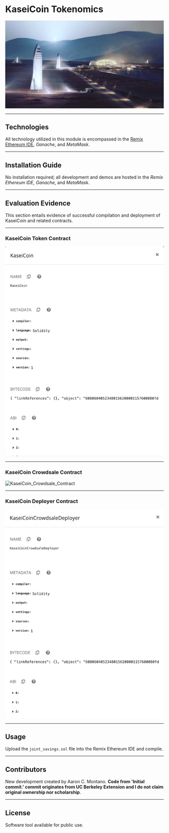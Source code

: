 # KaseiCoin Tokenomics 

![Martian Landing](./Images/mars_landing.png)

---

## Technologies

All technology utilized in this module is encompassed in the [Remix Ethereum IDE](https://remix-project.org/), _Ganache_, and _MetaMask_. 

---

## Installation Guide

No installation required; all development and demos are hosted in the _Remix Ethereum IDE_, _Ganache_, and _MetaMask_.

---

## Evaluation Evidence 

This section entails evidence of successful compilation and deployment of KaseiCoin and related contracts.

---

### KaseiCoin Token Contract 

![KaseiCoin Token Contract](./Images/KaseiCoin_Token_Contract.png)

---

### KaseiCoin Crowdsale Contract

![KaseiCoin_Crowdsale_Contract](./Images/KaseiCoin_Crowdsale_Contract)

---

### KaseiCoin Deployer Contract 

![KaseiCoin_Deployer_Contract](./Images/KaseiCoin_Deployer_Contract.png)

---


## Usage

Upload the `joint_savings.sol` file into the Remix Ethereum IDE and compile. 

---

## Contributors

New development created by Aaron C. Montano. **Code from 'Initial commit.' commit originates from UC Berkeley Extension and I do not claim original ownership nor scholarship**.

---

## License

Software tool available for public use. 
